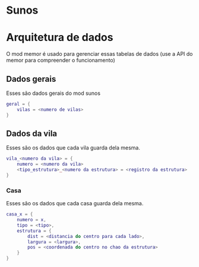 Sunos
===============

# Arquitetura de dados

O mod memor é usado para gerenciar essas tabelas de dados (use a API do memor para compreender o funcionamento)

## Dados gerais

Esses são dados gerais do mod sunos

```lua
geral = {
	vilas = <numero de vilas>
}
```

## Dados da vila

Esses são os dados que cada vila guarda dela mesma.

```lua
vila_<numero da vila> = {
	numero = <numero da vila>
	<tipo_estrutura>_<numero da estrutura> = <registro da estrutura>
}
```

### Casa

Esses são os dados que cada casa guarda dela mesma.

```lua
casa_x = {
	numero = x,
	tipo = <tipo>,
	estrutura = {
		dist = <distancia do centro para cada lado>,
		largura = <largura>,
		pos = <coordenada do centro no chao da estrutura>
	}
}
```
